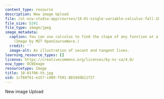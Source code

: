 ```yaml
---
content_type: resource
description: New image Upload
file: /ol-ocw-studio-app/courses/18-01-single-variable-calculus-fall-2006/1cf60f61e157cd09f5018019ddb11f27_18-01f06-th.jpg
file_size: 5241
file_type: image/jpeg
image_metadata:
  caption: You can use calculus to find the slope of any function at a given point.
    (Image by MIT OpenCourseWare.)
  credit: ''
  image-alt: An illustration of secant and tangent lines.
learning_resource_types: []
license: https://creativecommons.org/licenses/by-nc-sa/4.0/
ocw_type: OCWImage
resourcetype: Image
title: 18-01f06-th.jpg
uid: 1cf60f61-e157-cd09-f501-8019ddb11f27
---
```

New image Upload
